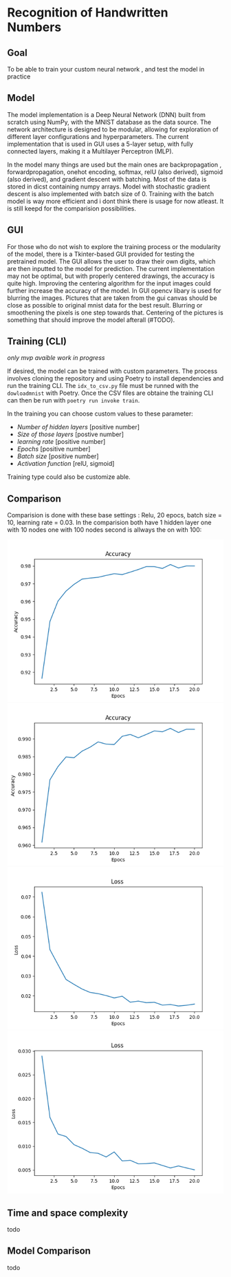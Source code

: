 # Recognition of Handwritten Numbers

##  Goal
To be able to train your custom neural network , and test the model in practice

## Model

The model implementation is a Deep Neural Network (DNN) built from scratch using NumPy, with the MNIST database as the data source. The network architecture is designed to be modular, allowing for exploration of different layer configurations and hyperparameters. The current implementation that is used in GUI uses a 5-layer setup, with fully connected layers, making it a Multilayer Perceptron (MLP). 

In the model many things are used but the main ones are backpropagation , forwardpropagation, onehot encoding, softmax, relU (also derived), sigmoid (also derived), and gradient descent with batching. Most of the data is stored in dicst containing numpy arrays. Model with stochastic gradient descent is also implemented with batch size of 0. Training with the batch model is way more efficient and i dont think there is usage for now atleast. It is still keepd for the comparision possibilities.


## GUI

For those who do not wish to explore the training process or the modularity of the model, there is a Tkinter-based GUI provided for testing the pretrained model. The GUI allows the user to draw their own digits, which are then inputted to the model for prediction. The current implementation may not be optimal, but with properly centered drawings, the accuracy is quite high. Improving the centering algorithm for the input images could further increase the accuracy of the model. In GUI opencv libary is used for blurring the images. Pictures that are taken from the gui canvas should be close as possible to original mnist data for the best result. Blurring or smoothening the pixels is one step towards that. Centering of the pictures is something that should improve the model afterall (#TODO). 

## Training (CLI)
*only mvp avaible work in progress*

If desired, the model can be trained with custom parameters. The process involves cloning the repository and using Poetry to install dependencies and run the training CLI. The `idx_to_csv.py` file must be runned with the `dowloadmnist` with Poetry. Once the CSV files are obtaine the training CLI can then be run with `poetry run invoke train`.  

In the training you can choose custom values to these parameter:
- *Number of hidden layers* [positive number]
- *Size of those layers* [postive number]
- *learning rate* [positive number]
- *Epochs* [positive number]
- *Batch size* [positive number] 
- *Activation function* [relU, sigmoid]

Training type could also be customize able. 

## Comparison
Comparision is done with these base settings : Relu, 20 epocs, batch size = 10, learning rate = 0.03.
In the comparision both have 1 hidden layer one with 10 nodes one with 100 nodes second is allways the on with 100:

![10 nodes](https://github.com/JuusoSaavalainen/Neural-network-with-numpy/blob/main/documentation/acc2010.png)
![100 nodes](https://github.com/JuusoSaavalainen/Neural-network-with-numpy/blob/main/documentation/acc20100.png)
![10 nodes](https://github.com/JuusoSaavalainen/Neural-network-with-numpy/blob/main/documentation/loss2010.png)
![100 nodes](https://github.com/JuusoSaavalainen/Neural-network-with-numpy/blob/main/documentation/loss20100.png)

## Time and space complexity
todo

## Model Comparison 
todo
